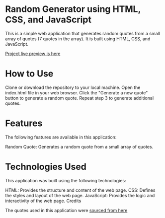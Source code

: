 # Random Generator using HTML, CSS, and JavaScript
This is a simple web application that generates random quotes from a small array of quotes (7 quotes in the array). It is built using HTML, CSS, and JavaScript.

[Project live preview is here](https://madscodess.github.io/random-quote-generator/)
# How to Use
Clone or download the repository to your local machine.
Open the index.html file in your web browser.
Click the "Generate a new quote" button to generate a random quote.
Repeat step 3 to generate additional quotes.

# Features
The following features are available in this application:

Random Quote: Generates a random quote from a small array of quotes.

# Technologies Used
This application was built using the following technologies:

HTML: Provides the structure and content of the web page.
CSS: Defines the styles and layout of the web page.
JavaScript: Provides the logic and interactivity of the web page.
Credits

The quotes used in this application were [sourced from here](https://www.growthengineering.co.uk/70-quotes-about-learning/#:~:text=Learning%20Quotes%3A%20The%20All%2DTime,Jiddu%20Krishnamurti)
